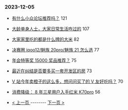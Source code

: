 ### 2023-12-05 
- [有什么小众论坛推荐吗？](https://www.v2ex.com/t/997648) 121
- [大龄单身人士，大家日常生活咋过的](https://www.v2ex.com/t/997682) 107
- [大家家里吃的都是什么牌的大米](https://www.v2ex.com/t/997611) 82
- [决赛圈 iqoo12/魅族 20pro/魅族 21 怎么选](https://www.v2ex.com/t/997747) 77
- [年会特等奖 15000 奖品推荐？](https://www.v2ex.com/t/997755) 75
- [最近在纠结是否要多买一套开发区的房](https://www.v2ex.com/t/997706) 73
- [V 站今年卖橙子的这么多，想问问买了的 V 友好吃吗？](https://www.v2ex.com/t/997666) 70
- [消费降级： 8 年三星用户入手红米 K70pro](https://www.v2ex.com/t/997722) 56 

- [ < 上一页 ](https://github.com/able8/v2ex-hot-record/blob/master/2023-12-04.md) -------- [ 下一页 > ](https://github.com/able8/v2ex-hot-record/blob/master/2023-12-06.md)